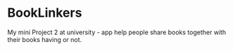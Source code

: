 # BookLinkers
My mini Project 2 at university - app help people share books together with their books having or not.

